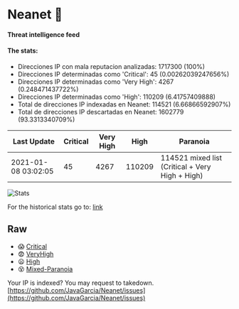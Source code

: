 # Neanet :hocho:
#### Threat intelligence feed
#### The stats:

- Direcciones IP con mala reputacion analizadas: 1717300 (100%)
- Direcciones IP determinadas como 'Critical':  45 (0.00262039247656%)
- Direcciones IP determinadas como 'Very High':  4267 (0.248471437722%)
- Direcciones IP determinadas como 'High':  110209 (6.41757409888)
- Total de direcciones IP indexadas en Neanet:  114521 (6.66866592907%)
- Total de direcciones IP descartadas en Neanet:  1602779 (93.3313340709%)

| Last Update | Critical | Very High | High | Paranoia |
| --- | --- | --- | --- | --- |
| 2021-01-08 03:02:05 | 45 | 4267 | 110209 | 114521 mixed list (Critical + Very High + High)|

![Stats](https://docs.google.com/spreadsheets/d/e/2PACX-1vSnaNMIXVabIpDJjufMlzH7poXnshF3mgd8Is1g9ytUEzVsP5my4Trn8f-xkoLLQ38xpL3HtmUexLo6/pubchart?oid=501124687&format=image)

For the historical stats go to: [link](/stats.csv)
## Raw
- :scream: [Critical](https://raw.githubusercontent.com/JavaGarcia/Neanet/master/blacklists/neanet_critical.txt)
- :fearful: [VeryHigh](https://raw.githubusercontent.com/JavaGarcia/Neanet/master/blacklists/neanet_veryHigh.txtt)
- :frowning: [High](https://raw.githubusercontent.com/JavaGarcia/Neanet/master/blacklists/neanet_high.txt)
- :dizzy_face: [Mixed-Paranoia](https://raw.githubusercontent.com/JavaGarcia/Neanet/master/blacklists/neanet_all.txt)


Your IP is indexed? You may request to takedown. [https://github.com/JavaGarcia/Neanet/issues](https://github.com/JavaGarcia/Neanet/issues)









































































































































































































































































































































































































































































































































































































































































































































































































































































































































































































































































































































































































































































































































































































































































































































































































































































































































































































































































































































































































































































































































































































































































































































































































































































































































































































































































































































































































































































































































































































































































































































































































































































































































































































































































